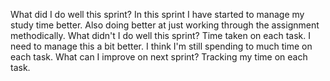 What did I do well this sprint?  In this sprint I have started to manage my study time better.  Also doing better at just working through the assignment methodically.
What didn't I do well this sprint?  Time taken on each task.  I need to manage this a bit better.  I think I'm still spending to much time on each task.
What can I improve on next sprint? Tracking my time on each task.
